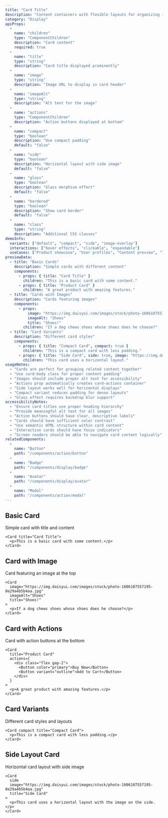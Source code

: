 ```yaml
---
title: "Card Title"
description: "Content containers with flexible layouts for organizing information"
category: "Display"
apiProps:
  -
    name: "children"
    type: "ComponentChildren"
    description: "Card content"
    required: true
  -
    name: "title"
    type: "string"
    description: "Card title displayed prominently"
  -
    name: "image"
    type: "string"
    description: "Image URL to display in card header"
  -
    name: "imageAlt"
    type: "string"
    description: "Alt text for the image"
  -
    name: "actions"
    type: "ComponentChildren"
    description: "Action buttons displayed at bottom"
  -
    name: "compact"
    type: "boolean"
    description: "Use compact padding"
    default: "false"
  -
    name: "side"
    type: "boolean"
    description: "Horizontal layout with side image"
    default: "false"
  -
    name: "glass"
    type: "boolean"
    description: "Glass morphism effect"
    default: "false"
  -
    name: "bordered"
    type: "boolean"
    description: "Show card border"
    default: "false"
  -
    name: "class"
    type: "string"
    description: "Additional CSS classes"
demoInfo:
  variants: ["default", "compact", "side", "image-overlay"]
  interactions: ["hover effects", "clickable", "expandable"]
  useCases: ["Product showcase", "User profiles", "Content preview", "Information display"]
previewData:
  - title: "Basic Cards"
    description: "Simple cards with different content"
    components:
      - props: { title: "Card Title" }
        children: "This is a basic card with some content."
      - props: { title: "Product Card" }
        children: "A great product with amazing features."
  - title: "Cards with Images"
    description: "Cards featuring images"
    components:
      - props:
          image: "https://img.daisyui.com/images/stock/photo-1606107557195-0e29a4b5b4aa.jpg"
          imageAlt: "Shoes"
          title: "Shoes!"
        children: "If a dog chews shoes whose shoes does he choose?"
  - title: "Card Variants"
    description: "Different card styles"
    components:
      - props: { title: "Compact Card", compact: true }
        children: "This is a compact card with less padding."
      - props: { title: "Side Card", side: true, image: "https://img.daisyui.com/images/stock/photo-1606107557195-0e29a4b5b4aa.jpg" }
        children: "This card uses a horizontal layout."
usageNotes:
  - "Cards are perfect for grouping related content together"
  - "Use card-body class for proper content padding"
  - "Images should include proper alt text for accessibility"
  - "Actions prop automatically creates card-actions container"
  - "Side layout works well for horizontal displays"
  - "Compact variant reduces padding for dense layouts"
  - "Glass effect requires backdrop blur support"
accessibilityNotes:
  - "Ensure card titles use proper heading hierarchy"
  - "Provide meaningful alt text for all images"
  - "Action buttons should have clear, descriptive labels"
  - "Cards should have sufficient color contrast"
  - "Use semantic HTML structure within card content"
  - "Interactive cards should have focus indicators"
  - "Screen readers should be able to navigate card content logically"
relatedComponents:
  -
    name: "Button"
    path: "/components/action/button"
  -
    name: "Badge"
    path: "/components/display/badge"
  -
    name: "Avatar"
    path: "/components/display/avatar"
  -
    name: "Modal"
    path: "/components/action/modal"
---
```


## Basic Card

Simple card with title and content

```tsx
<Card title="Card Title">
  <p>This is a basic card with some content.</p>
</Card>
```

## Card with Image

Card featuring an image at the top

```tsx
<Card
  image="https://img.daisyui.com/images/stock/photo-1606107557195-0e29a4b5b4aa.jpg"
  imageAlt="Shoes"
  title="Shoes!"
>
  <p>If a dog chews shoes whose shoes does he choose?</p>
</Card>
```

## Card with Actions

Card with action buttons at the bottom

```tsx
<Card
  title="Product Card"
  actions={
    <div class="flex gap-2">
      <Button color="primary">Buy Now</Button>
      <Button variant="outline">Add to Cart</Button>
    </div>
  }
>
  <p>A great product with amazing features.</p>
</Card>
```

## Card Variants

Different card styles and layouts

```tsx
<Card compact title="Compact Card">
  <p>This is a compact card with less padding.</p>
</Card>
```

## Side Layout Card

Horizontal card layout with side image

```tsx
<Card
  side
  image="https://img.daisyui.com/images/stock/photo-1606107557195-0e29a4b5b4aa.jpg"
  title="Side Card"
>
  <p>This card uses a horizontal layout with the image on the side.</p>
</Card>
```

